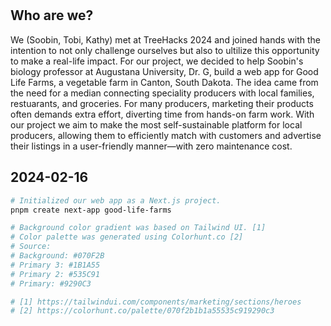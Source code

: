 <br>
<br>

## Who are we?

We (Soobin, Tobi, Kathy) met at TreeHacks 2024 and joined hands with the intention to not only challenge ourselves but also to ultilize this opportunity to make a real-life impact. For our project, we decided to help Soobin's biology professor at Augustana University, Dr. G, build a web app for Good Life Farms, a vegetable farm in Canton, South Dakota. The idea came from the need for a median connecting speciality producers with local families, restuarants, and groceries. For many producers, marketing their products often demands extra effort, diverting time from hands-on farm work. With our project we aim to make the most self-sustainable platform for local producers, allowing them to efficiently match with customers and advertise their listings in a user-friendly manner—with zero maintenance cost. 



## 2024-02-16

```bash
# Initialized our web app as a Next.js project.
pnpm create next-app good-life-farms

# Background color gradient was based on Tailwind UI. [1]
# Color palette was generated using Colorhunt.co [2]
# Source:
# Background: #070F2B
# Primary 3: #1B1A55
# Primary 2: #535C91
# Primary: #9290C3

# [1] https://tailwindui.com/components/marketing/sections/heroes
# [2] https://colorhunt.co/palette/070f2b1b1a55535c919290c3
```

<br>
